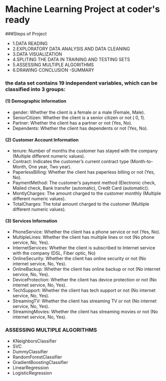 # Machine Learning Project at coder's ready 

###Steps of Project

- 1.DATA READING
- 2.EXPLORATORY DATA ANALYSIS AND DATA CLEANING
- 3.DATA VISUALIZATION
- 4.SPLITING THE DATA IN TRAINING AND TESTING SETS
- 5.ASSESSING MULTIPLE ALGORITHMS
- 6.DRAWING CONCLUSION -SUMMARY


### the data set contains 19 independent variables, which can be classified into 3 groups:

#### (1) Demographic Information

- gender: Whether the client is a female or a male (Female, Male).
- SeniorCitizen: Whether the client is a senior citizen or not ( 0, 1).
- Partner: Whether the client has a partner or not (Yes, No).
- Dependents: Whether the client has dependents or not (Yes, No).

#### (2) Customer Account Information

- tenure: Number of months the customer has stayed with the company (Multiple different numeric values).
- Contract: Indicates the customer’s current contract type (Month-to-Month, One year, Two year).
- PaperlessBilling: Whether the client has paperless billing or not (Yes, No).
- PaymentMethod: The customer’s payment method (Electronic check, Mailed check, Bank transfer (automatic), Credit Card (automatic)).
- MontlyCharges: The amount charged to the customer monthly (Multiple different numeric values).
- TotalCharges: The total amount charged to the customer (Multiple different numeric values).

#### (3) Services Information

- PhoneService: Whether the client has a phone service or not (Yes, No).
- MultipleLines: Whether the client has multiple lines or not (No phone service, No, Yes).
- InternetServices: Whether the client is subscribed to Internet service with the company (DSL, Fiber optic, No)
- OnlineSecurity: Whether the client has online security or not (No internet service, No, Yes).
- OnlineBackup: Whether the client has online backup or not (No internet service, No, Yes).
- DeviceProtection: Whether the client has device protection or not (No internet service, No, Yes).
- TechSupport: Whether the client has tech support or not (No internet service, No, Yes).
- StreamingTV: Whether the client has streaming TV or not (No internet service, No, Yes).
- StreamingMovies: Whether the client has streaming movies or not (No internet service, No, Yes).



### ASSESSING MULTIPLE ALGORITHMS

-  KNeighborsClassifier
-  SVC
-  DummyClassifier
-  RandomForestClassifier
-  GradientBoostingClassifier
-  LinearRegression
-  LogisticRegression
